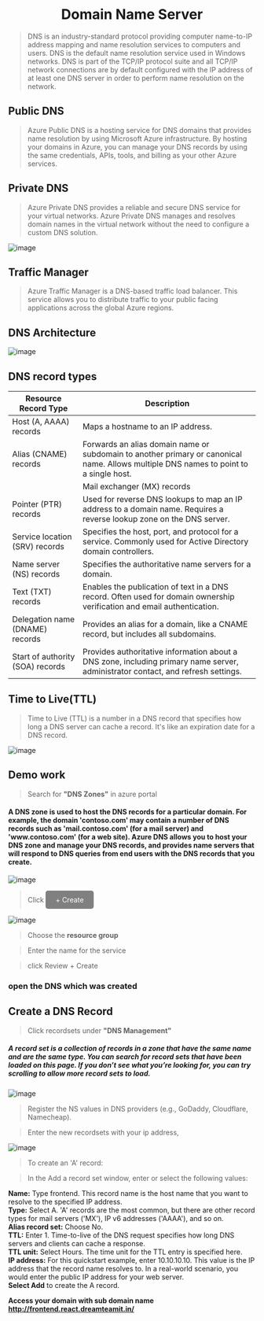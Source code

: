 <div align="center"><h1>Domain Name Server</h1></div>

> DNS is an industry-standard protocol providing computer name-to-IP address mapping and name resolution services to computers and users. DNS is the default name resolution service used in Windows networks. DNS is part of the TCP/IP protocol suite and all TCP/IP network connections are by default configured with the IP address of at least one DNS server in order to perform name resolution on the network.

## Public DNS
> Azure Public DNS is a hosting service for DNS domains that provides name resolution by using Microsoft Azure infrastructure. By hosting your domains in Azure, you can manage your DNS records by using the same credentials, APIs, tools, and billing as your other Azure services.

## Private DNS 
> Azure Private DNS provides a reliable and secure DNS service for your virtual networks. Azure Private DNS manages and resolves domain names in the virtual network without the need to configure a custom DNS solution.

![image](https://github.com/user-attachments/assets/588fdd9e-9d5b-4ed0-9366-8a37925154b9)


## Traffic Manager
> Azure Traffic Manager is a DNS-based traffic load balancer. This service allows you to distribute traffic to your public facing applications across the global Azure regions.

 ## DNS Architecture
![image](https://github.com/user-attachments/assets/99fd34df-b010-417f-bff1-3487f722903c)

## DNS record types
| Resource Record Type  | Description |
|----------------------|-------------|
| Host (A, AAAA) records | Maps a hostname to an IP address. |
| Alias (CNAME) records | Forwards an alias domain name or subdomain to another primary or canonical name. Allows multiple DNS names to point to a single host. |
| |Mail exchanger (MX) records | Specifies the name of a computer that exchanges or forwards mail. Used to locate mail servers based on a DNS domain name. Preference values determine mail server priority. |
| Pointer (PTR) records | Used for reverse DNS lookups to map an IP address to a domain name. Requires a reverse lookup zone on the DNS server. |
| Service location (SRV) records | Specifies the host, port, and protocol for a service. Commonly used for Active Directory domain controllers. |
| Name server (NS) records | Specifies the authoritative name servers for a domain. |
| Text (TXT) records | Enables the publication of text in a DNS record. Often used for domain ownership verification and email authentication. |
| Delegation name (DNAME) records | Provides an alias for a domain, like a CNAME record, but includes all subdomains. |
| Start of authority (SOA) records | Provides authoritative information about a DNS zone, including primary name server, administrator contact, and refresh settings. |

## Time to Live(TTL)
> Time to Live (TTL) is a number in a DNS record that specifies how long a DNS server can cache a record. It's like an expiration date for a DNS record.

![image](https://github.com/user-attachments/assets/db6cff89-123f-455f-9851-c503c3852380)

## Demo work
> Search for **"DNS Zones"** in azure portal

<h4>A DNS zone is used to host the DNS records for a particular domain. For example, the domain 'contoso.com' may contain a number of DNS records such as 'mail.contoso.com' (for a mail server) and 'www.contoso.com' (for a web site). Azure DNS allows you to host your DNS zone and manage your DNS records, and provides name servers that will respond to DNS queries from end users with the DNS records that you create. </h4>

![image](https://github.com/user-attachments/assets/120b2829-9908-445b-84d1-a977f77f2156)

> Click <a href="#" style="display: inline-block; padding: 10px 20px; font-size: 14px; color: white; background-color: gray; text-align: center; text-decoration: none; border-radius: 5px;">+ Create</a>

![image](https://github.com/user-attachments/assets/5dfd7d51-6f19-4a5d-8663-294d1ebd0b8b)

> Choose the **resource group**

> Enter the name for the service

> click Review + Create

<h3>open the DNS which was created </h3>

## Create a DNS Record

> Click recordsets under **"DNS Management"**

<h5>A record set is a collection of records in a zone that have the same name and are the same type. You can search for record sets that have been loaded on this page. If you don’t see what you’re looking for, you can try scrolling to allow more record sets to load.</h5>
 
![image](https://github.com/user-attachments/assets/658e18eb-769a-4505-bdb2-f7aaa13d8f8d)

> Register the NS values in DNS providers (e.g., GoDaddy, Cloudflare, Namecheap).

> Enter the new recordsets with your ip address,

![image](https://github.com/user-attachments/assets/69d541cc-408a-4ebc-9433-a67b113a09ae)

> To create an 'A' record:

> In the Add a record set window, enter or select the following values:

<div>
<strong>Name:</strong> Type frontend. This record name is the host name that you want to resolve to the specified IP address.<br>
<strong>Type:</strong> Select A. 'A' records are the most common, but there are other record types for mail servers ('MX'), IP v6 addresses ('AAAA'), and so on.<br>
<strong>Alias record set:</strong> Choose No.<br>
<strong>TTL:</strong> Enter 1. Time-to-live of the DNS request specifies how long DNS servers and clients can cache a response.<br>
<strong>TTL unit:</strong> Select Hours. The time unit for the TTL entry is specified here.<br>
<strong>IP address:</strong> For this quickstart example, enter 10.10.10.10. This value is the IP address that the record name resolves to. In a real-world scenario, you would enter the public IP address for your web server.<br>
<strong>Select Add</strong> to create the A record.
</div>

**Access your domain with sub domain name http://frontend.react.dreamteamit.in/**



